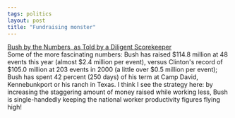 ```yaml
---
tags: politics
layout: post
title: "Fundraising monster"
---
```




<a href="http://www.washingtonpost.com/wp-dyn/articles/A27592-2002Sep2.html">Bush by the Numbers, as Told by a Diligent Scorekeeper</a><br>
Some of the more fascinating numbers: Bush has raised $114.8 million at 48 events this year (almost $2.4 million per event), versus Clinton's record of $105.0 million at 203 events in 2000 (a little over $0.5 million per event); Bush has spent 42 percent (250 days) of his term at Camp David, Kennebunkport or his ranch in Texas. I think I see the strategy here: by increasing the staggering amount of money raised while working less, Bush is single-handedly keeping the national worker productivity figures flying high!



